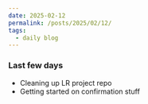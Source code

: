 ```yaml
---
date: 2025-02-12
permalink: /posts/2025/02/12/
tags:
  - daily blog
---
```


### Last few days
- Cleaning up LR project repo
- Getting started on confirmation stuff

